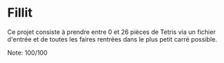# Fillit

Ce projet consiste à prendre entre 0 et 26 pièces de Tetris via un fichier d'entrée et de toutes les faires rentrées dans le plus petit carré possible.

Note: 100/100
